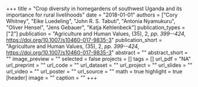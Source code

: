 +++
title = "Crop diversity in homegardens of southwest Uganda and its importance for rural livelihoods"
date = "2018-01-01"
authors = ["Cory Whitney", "Eike Luedeling", "John R. S. Tabuti", "Antonia Nyamukuru", "Oliver Hensel", "Jens Gebauer", "Katja Kehlenbeck"]
publication_types = ["2"]
publication = "Agriculture and Human Values, (35), 2, _pp. 399--424_, https://doi.org/10.1007/s10460-017-9835-3"
publication_short = "Agriculture and Human Values, (35), 2, _pp. 399--424_, https://doi.org/10.1007/s10460-017-9835-3"
abstract = ""
abstract_short = ""
image_preview = ""
selected = false
projects = []
tags = []
url_pdf = "NA"
url_preprint = ""
url_code = ""
url_dataset = ""
url_project = ""
url_slides = ""
url_video = ""
url_poster = ""
url_source = ""
math = true
highlight = true
[header]
image = ""
caption = ""
+++
